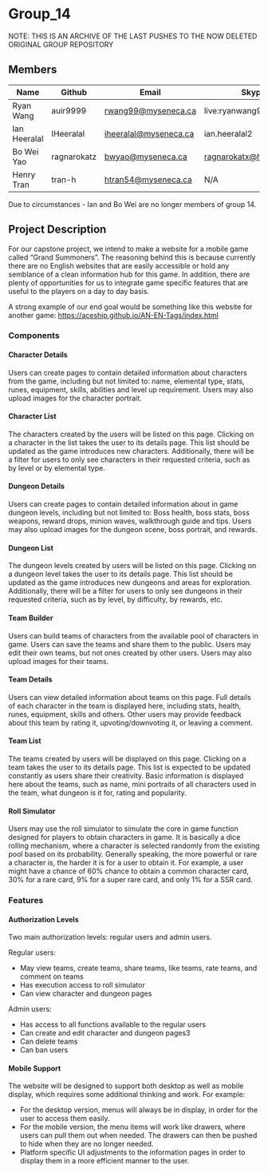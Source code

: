 # Group_14
NOTE: THIS IS AN ARCHIVE OF THE LAST PUSHES TO THE NOW DELETED ORIGINAL GROUP REPOSITORY  

## Members
| Name         | Github      | Email                       | Skype                   |
| -----------  | ----------- | --------------------------- | ----------------------- |
| Ryan Wang    | auir9999    | rwang99@myseneca.ca         | live:ryanwang9999       |
| Ian Heeralal | IHeeralal   | iheeralal@myseneca.ca       | ian.heeralal2           |
| Bo Wei Yao   | ragnarokatz | bwyao@myseneca.ca           | ragnarokatx@hotmail.com |
| Henry Tran   | tran-h      | htran54@myseneca.ca         | N/A                     |

Due to circumstances - Ian and Bo Wei are no longer members of group 14.  

## Project Description

For our capstone project, we intend to make a website for a mobile game called “Grand Summoners”. The reasoning behind this is because currently there are no English websites that are easily accessible or hold any semblance of a clean information hub for this game. In addition, there are plenty of opportunities for us to integrate game specific features that are useful to the players on a day to day basis.

A strong example of our end goal would be something like this website for another game: https://aceship.github.io/AN-EN-Tags/index.html

### Components

#### Character Details
Users can create pages to contain detailed information about characters from the game, including but not limited to: name, elemental type, stats, runes, equipment, skills, abilities and level up requirement. Users may also upload images for the character portrait.

#### Character List
The characters created by the users will be listed on this page. Clicking on a character in the list takes the user to its details page. This list should be updated as the game introduces new characters. Additionally, there will be a filter for users to only see characters in their requested criteria, such as by level or by elemental type.

#### Dungeon Details
Users can create pages to contain detailed information about in game dungeon levels, including but not limited to: Boss health, boss stats, boss weapons, reward drops, minion waves, walkthrough guide and tips. Users may also upload images for the dungeon scene, boss portrait, and rewards.

#### Dungeon List
The dungeon levels created by users will be listed on this page. Clicking on a dungeon level takes the user to its details page. This list should be updated as the game introduces new dungeons and areas for exploration. Additionally, there will be a filter for users to only see dungeons in their requested criteria, such as by level, by difficulty, by rewards, etc.

#### Team Builder
Users can build teams of characters from the available pool of characters in game. Users can save the teams and share them to the public. Users may edit their own teams, but not ones created by other users. Users may also upload images for their teams.

#### Team Details
Users can view detailed information about teams on this page. Full details of each character in the team is displayed here, including stats, health, runes, equipment, skills and others. Other users may provide feedback about this team by rating it, upvoting/downvoting it, or leaving a comment. 

#### Team List
The teams created by users will be displayed on this page. Clicking on a team takes the user to its details page. This list is expected to be updated constantly as users share their creativity. Basic information is displayed here about the teams, such as name, mini portraits of all characters used in the team, what dungeon is it for, rating and popularity.

#### Roll Simulator
Users may use the roll simulator to simulate the core in game function designed for players to obtain characters in game. It is basically a dice rolling mechanism, where a character is selected randomly from the existing pool based on its probability. Generally speaking, the more powerful or rare a character is, the harder it is for a user to obtain it. For example, a user might have a chance of 60% chance to obtain a common character card, 30% for a rare card, 9% for a super rare card, and only 1% for a SSR card.

### Features

#### Authorization Levels
Two main authorization levels: regular users and admin users.

Regular users:
- May view teams, create teams, share teams, like teams, rate teams, and comment on teams
- Has execution access to roll simulator
- Can view character and dungeon pages

Admin users:
- Has access to all functions available to the regular users
- Can create and edit character and dungeon pages3
- Can delete teams
- Can ban users

#### Mobile Support
The website will be designed to support both desktop as well as mobile display, which requires some additional thinking and work. For example:
- For the desktop version, menus will always be in display, in order for the user to access them easily. 
- For the mobile version, the menu items will work like drawers, where users can pull them out when needed. The drawers can then be pushed to hide when they are no longer needed.
- Platform specific UI adjustments to the information pages in order to display them in a more efficient manner to the user.

